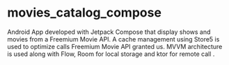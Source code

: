 # movies_catalog_compose
Android App developed with Jetpack Compose that display shows and movies from a Freemium Movie API.
A cache management using Store5 is used to optimize calls Freemium Movie API granted us.
MVVM architecture is used along with Flow, Room for local storage and ktor for remote call . 

